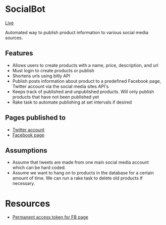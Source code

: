 # SocialBot
[Live](http://syndicater-jzeng.herokuapp.com)

Automated way to publish product information to various social media sources.


## Features
* Allows users to create products with a name, price, description, and url
* Must login to create products or publish
* Shortens urls using bitly API
* Publish posts information about product to a predefined Facebook page, Twitter
account via the social media sites API's
* Keeps track of published and unpublished products. Will only publish products
that have not been published yet
* Rake task to automate publishing at set intervals if desired



## Pages published to
* [Twitter account](https://twitter.com/jamesmoney12312)
* [Facebook page](https://www.facebook.com/syndicaterjzeng123)

## Assumptions
* Assume that tweets are made from one main social media account which can be hard coded.
* Assume we want to hang on to products in the database for a certain amount of time.
We can run a rake task to delete old products if necessary.

# Resources
* [Permanent access token for FB page](http://stackoverflow.com/questions/17197970/facebook-permanent-page-access-token)
